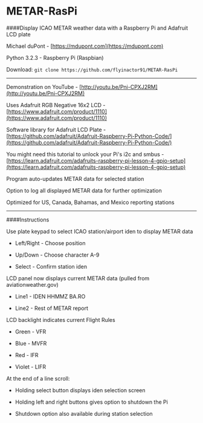 METAR-RasPi
===========

####Display ICAO METAR weather data with a Raspberry Pi and Adafruit LCD plate

Michael duPont - [https://mdupont.com](https://mdupont.com)

Python 3.2.3 - Raspberry Pi (Raspbian)

Download: `git clone https://github.com/flyinactor91/METAR-RasPi`

-----------

Demonstration on YouTube - [http://youtu.be/Pni-CPXJ2RM](http://youtu.be/Pni-CPXJ2RM)

Uses Adafruit RGB Negative 16x2 LCD - [https://www.adafruit.com/product/1110](https://www.adafruit.com/product/1110)

Software library for Adafruit LCD Plate - [https://github.com/adafruit/Adafruit-Raspberry-Pi-Python-Code/](https://github.com/adafruit/Adafruit-Raspberry-Pi-Python-Code/)

You might need this tutorial to unlock your Pi's i2c and smbus - [https://learn.adafruit.com/adafruits-raspberry-pi-lesson-4-gpio-setup](https://learn.adafruit.com/adafruits-raspberry-pi-lesson-4-gpio-setup)

Program auto-updates METAR data for selected station

Option to log all displayed METAR data for further optimization

Optimized for US, Canada, Bahamas, and Mexico reporting stations

-----------

####Instructions

Use plate keypad to select ICAO station/airport iden to display METAR data

* Left/Right - Choose position

* Up/Down - Choose character A-9

* Select - Confirm station iden

LCD panel now displays current METAR data (pulled from aviationweather.gov)

* Line1 - IDEN HHMMZ BA.RO

* Line2 - Rest of METAR report

LCD backlight indicates current Flight Rules

* Green - VFR

* Blue - MVFR

* Red - IFR

* Violet - LIFR

At the end of a line scroll:

* Holding select button displays iden selection screen

* Holding left and right buttons gives option to shutdown the Pi

* Shutdown option also available during station selection
